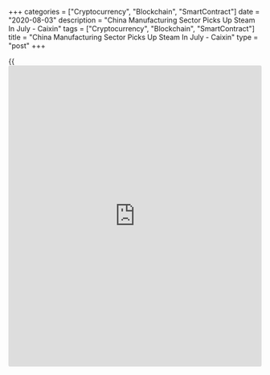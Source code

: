+++
categories = ["Cryptocurrency", "Blockchain", "SmartContract"]
date = "2020-08-03"
description = "China Manufacturing Sector Picks Up Steam In July - Caixin"
tags = ["Cryptocurrency", "Blockchain", "SmartContract"]
title = "China Manufacturing Sector Picks Up Steam In July - Caixin"
type = "post"
+++

{{<iframe id="large-banner" src="https://www.bounty.group/#slide=27.0" width="100%" height="600" scrolling="no" style="border: 0px solid rgb(216, 221, 230); border-radius: 3px;">}}

The manufacturing sector in China continued to expand in July, and at a
faster rate, the latest survey from Caixin revealed on Monday with a
manufacturing PMI score of 52.8.

That beat expectations for a score of 51.3 and was up sharply from 51.2
in June.

Supporting the higher PMI figure was a steeper increase in production
across Chinese manufacturing firms. Output expanded for the fifth month
in a row, and at the fastest rate for nine-and-a-half years, with many
companies citing greater client demand amid a further recovery in market
conditions following the COVID-19 outbreak. Moreover, new [business][1]
expanded at a solid pace that was the steepest since the start of 2011.

Rising new order intakes placed some pressure on capacity, as
highlighted by a further increase in outstanding business. The rate of
accumulation quickened since June but was modest overall. Although
backlogs increased, companies cut their staffing levels again in July,
albeit only slightly. Lower employment was generally attributed to
efforts to increase efficiency, often through redundancies or the non-
replacement of voluntary leavers.

For comments and feedback [contact](https://www.playgroundfx.com/contact/): editorial@rtt[news](https://www.letsplayfx.com/blog/forex-news-website/).com

[Economic News][2]

 **What parts of the world are seeing the best (and worst) economic
performances lately? Click[here][3] to check out our [Econ Scorecard][3]
and find out! See up-to-the-moment [ranking](https://www.playgroundfx.com/blog/crypto-exchange-ranking/)s for the best and worst
performers in [GDP][4], [unemployment rate][5], [inflation][6] and much
more.**

   1. www.rtt[news](https://www.letsplayfx.com/blog/forex-news-website/).com/Content/Business.aspx
   2. www.rtt[news](https://www.letsplayfx.com/blog/forex-news-website/).com/Content/EconomicNews.aspx
   3. www.rtt[news](https://www.letsplayfx.com/blog/forex-news-website/).com/economic-scorecard/world-rank/unemployment-rate/highest-performance.aspx
   4. www.rtt[news](https://www.letsplayfx.com/blog/forex-news-website/).com/economic-scorecard/world-rank/GDP/highest-performance.aspx
   5. www.rtt[news](https://www.letsplayfx.com/blog/forex-news-website/).com/economic-scorecard/world-rank/unemployment-rate/lowest-performance.aspx
   6. www.rtt[news](https://www.letsplayfx.com/blog/forex-news-website/).com/economic-scorecard/world-rank/CPI/highest-performance.aspx